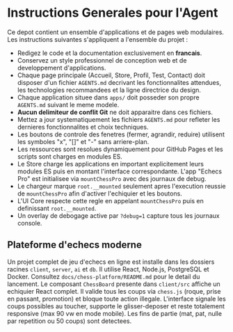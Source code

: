 # Instructions Generales pour l'Agent

Ce depot contient un ensemble d'applications et de pages web modulaires. Les instructions suivantes s'appliquent a l'ensemble du projet :

- Redigez le code et la documentation exclusivement en **francais**.
- Conservez un style professionnel de conception web et de developpement d'applications.
- Chaque page principale (Accueil, Store, Profil, Test, Contact) doit disposer d'un fichier `AGENTS.md` decrivant les fonctionnalites attendues, les technologies recommandees et la ligne directrice du design.
- Chaque application situee dans `apps/` doit posseder son propre `AGENTS.md` suivant le meme modele.
- **Aucun delimiteur de conflit Git** ne doit apparaitre dans ces fichiers.
- Mettez a jour systematiquement les fichiers `AGENTS.md` pour refleter les dernieres fonctionnalites et choix techniques.
- Les boutons de controle des fenetres (fermer, agrandir, reduire) utilisent les symboles "x", "[]" et "-" sans arriere-plan.
- Les ressources sont resolues dynamiquement pour GitHub Pages et les scripts sont charges en modules ES.
- Le Store charge les applications en important explicitement leurs modules ES puis en montant l'interface correspondante. L'app "Echecs Pro" est initialisee via `mountChessPro` avec des journaux de debug.
- Le chargeur marque `root.__mounted` seulement apres l'execution reussie de `mountChessPro` afin d'activer l'echiquier et les boutons.
- L'UI Core respecte cette regle en appelant `mountChessPro` puis en definissant `root.__mounted`.
- Un overlay de debogage active par `?debug=1` capture tous les journaux console.


## Plateforme d'echecs moderne

Un projet complet de jeu d'echecs en ligne est installe dans les dossiers racines `client`, `server`, `ai` et `db`. Il utilise React, Node.js, PostgreSQL et Docker. Consultez `docs/chess-platform/README.md` pour le detail du lancement.
Le composant `ChessBoard` presente dans `client/src` affiche un echiquier React complet. Il valide tous les coups via `chess.js` (roque, prise en passant, promotion) et bloque toute action illegale. L'interface signale les coups possibles au toucher, supporte le glisser-deposer et reste totalement responsive (max 90&nbsp;vw en mode mobile). Les fins de partie (mat, pat, nulle par repetition ou 50 coups) sont detectees.

